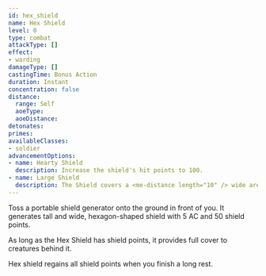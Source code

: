 ```yaml
---
id: hex_shield
name: Hex Shield
level: 0
type: combat
attackType: []
effect:
- warding
damageType: []
castingTime: Bonus Action
duration: Instant
concentration: false
distance:
  range: Self
  aoeType:
  aoeDistance:
detonates: 
primes: 
availableClasses:
- soldier
advancementOptions:
- name: Hearty Shield
  description: Increase the shield's hit points to 100.
- name: Large Shield
  description: The Shield covers a <me-distance length="10" /> wide area.
---
```

Toss a portable shield generator onto the ground in front of you. It generates <me-distance length="5" adj/> tall and wide, hexagon-shaped shield
with 5 AC and 50 shield points.

As long as the Hex Shield has shield points, it provides full cover to creatures behind it.

Hex shield regains all shield points when you finish a long rest.
